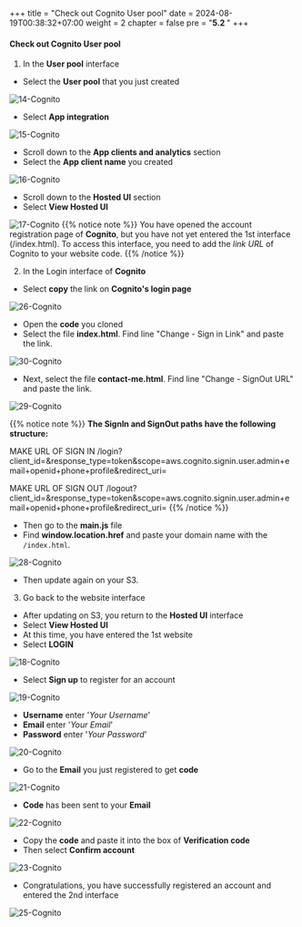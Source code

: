 +++
title = "Check out Cognito User pool"
date = 2024-08-19T00:38:32+07:00
weight = 2
chapter = false
pre = "<b>5.2 </b>"
+++

#### Check out Cognito User pool

1. In the **User pool** interface

- Select the **User pool** that you just created

![14-Cognito](/images/6/6-cognito-14.png?width=90pc)

- Select **App integration**

![15-Cognito](/images/6/6-cognito-15.png?width=90pc)

- Scroll down to the **App clients and analytics** section
- Select the **App client name** you created

![16-Cognito](/images/6/6-cognito-16.png?width=90pc)

- Scroll down to the **Hosted UI** section
- Select **View Hosted UI**

![17-Cognito](/images/6/6-cognito-17.png?width=90pc)
{{% notice note %}}
You have opened the account registration page of **Cognito**, but you have not yet entered the 1st interface (/index.html). To access this interface, you need to add the _link URL_ of Cognito to your website code.
{{% /notice %}}

2. In the Login interface of **Cognito**

- Select **copy** the link on **Cognito's login page**

![26-Cognito](/images/6/6-cognito-26.png?width=90pc)

- Open the **code** you cloned
- Select the file **index.html**. Find line "Change - Sign in Link" and paste the link.

![30-Cognito](/images/6/6-cognito-30.png?width=90pc)

- Next, select the file **contact-me.html**. Find line "Change - SignOut URL" and paste the link.

![29-Cognito](/images/6/6-cognito-29.png?width=90pc)

{{% notice note %}}
**The SignIn and SignOut paths have the following structure:**

MAKE URL OF SIGN IN /login?client_id=&response_type=token&scope=aws.cognito.signin.user.admin+email+openid+phone+profile&redirect_uri=

MAKE URL OF SIGN OUT /logout?client_id=&response_type=token&scope=aws.cognito.signin.user.admin+email+openid+phone+profile&redirect_uri=
{{% /notice %}}

- Then go to the **main.js** file
- Find **window.location.href** and paste your domain name with the `/index.html`.

![28-Cognito](/images/6/6-cognito-28.png?width=90pc)

- Then update again on your S3.

3. Go back to the website interface

- After updating on S3, you return to the **Hosted UI** interface
- Select **View Hosted UI**
- At this time, you have entered the 1st website
- Select **LOGIN**

![18-Cognito](/images/6/6-cognito-18.png?width=90pc)

- Select **Sign up** to register for an account

![19-Cognito](/images/6/6-cognito-19.png?width=90pc)

- **Username** enter '_Your Username_'
- **Email** enter '_Your Email_'
- **Password** enter '_Your Password_'

![20-Cognito](/images/6/6-cognito-20.png?width=90pc)

- Go to the **Email** you just registered to get **code**

![21-Cognito](/images/6/6-cognito-21.png?width=90pc)

- **Code** has been sent to your **Email**

![22-Cognito](/images/6/6-cognito-22.png?width=90pc)

- Copy the **code** and paste it into the box of **Verification code**
- Then select **Confirm account**

![23-Cognito](/images/6/6-cognito-23.png?width=90pc)

- Congratulations, you have successfully registered an account and entered the 2nd interface

![25-Cognito](/images/6/6-cognito-25.png?width=90pc)
